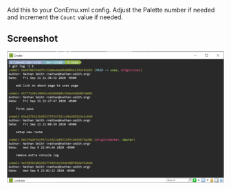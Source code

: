 Add this to your ConEmu.xml config. Adjust the Palette number if needed and increment the `Count` value if needed.

## Screenshot
![Theme Screenshot](doc/Screenshot1.png)